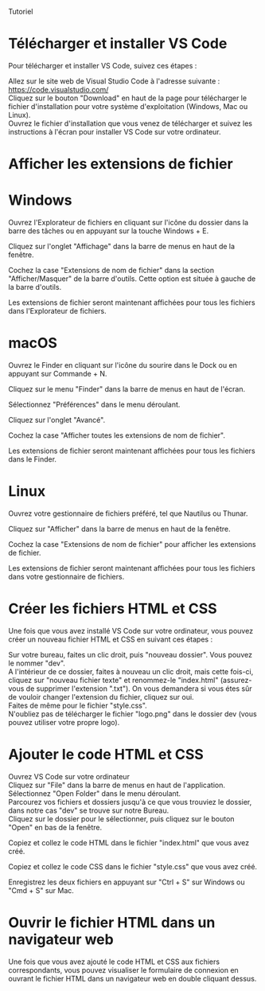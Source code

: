Tutoriel

# Télécharger et installer VS Code
Pour télécharger et installer VS Code, suivez ces étapes :

Allez sur le site web de Visual Studio Code à l'adresse suivante : https://code.visualstudio.com/  
Cliquez sur le bouton "Download" en haut de la page pour télécharger le fichier d'installation pour votre système d'exploitation (Windows, Mac ou Linux).  
Ouvrez le fichier d'installation que vous venez de télécharger et suivez les instructions à l'écran pour installer VS Code sur votre ordinateur. 

# Afficher les extensions de fichier  
# Windows  
Ouvrez l'Explorateur de fichiers en cliquant sur l'icône du dossier dans la barre des tâches ou en appuyant sur la touche Windows + E.  

Cliquez sur l'onglet "Affichage" dans la barre de menus en haut de la fenêtre.  

Cochez la case "Extensions de nom de fichier" dans la section "Afficher/Masquer" de la barre d'outils. Cette option est située à gauche de la barre d'outils.  

Les extensions de fichier seront maintenant affichées pour tous les fichiers dans l'Explorateur de fichiers.    

# macOS  
Ouvrez le Finder en cliquant sur l'icône du sourire dans le Dock ou en appuyant sur Commande + N.  

Cliquez sur le menu "Finder" dans la barre de menus en haut de l'écran.  

Sélectionnez "Préférences" dans le menu déroulant.  

Cliquez sur l'onglet "Avancé".  

Cochez la case "Afficher toutes les extensions de nom de fichier".  

Les extensions de fichier seront maintenant affichées pour tous les fichiers dans le Finder.    

# Linux  
Ouvrez votre gestionnaire de fichiers préféré, tel que Nautilus ou Thunar.  

Cliquez sur "Afficher" dans la barre de menus en haut de la fenêtre.  

Cochez la case "Extensions de nom de fichier" pour afficher les extensions de fichier.  

Les extensions de fichier seront maintenant affichées pour tous les fichiers dans votre gestionnaire de fichiers.    

# Créer les fichiers HTML et CSS  
Une fois que vous avez installé VS Code sur votre ordinateur, vous pouvez créer un nouveau fichier HTML et CSS en suivant ces étapes :  

Sur votre bureau, faites un clic droit, puis "nouveau dossier". Vous pouvez le nommer "dev".  
A l'intérieur de ce dossier, faites à nouveau un clic droit, mais cette fois-ci, cliquez sur "nouveau fichier texte" et renommez-le "index.html" (assurez-vous de supprimer l'extension ".txt"). On vous demandera si vous étes sûr de vouloir changer l'extension du fichier, cliquez sur oui.  
Faites de même pour le fichier "style.css".    
N'oubliez pas de télécharger le fichier "logo.png" dans le dossier dev (vous pouvez utiliser votre propre logo).  

# Ajouter le code HTML et CSS
Ouvrez VS Code sur votre ordinateur  
Cliquez sur "File" dans la barre de menus en haut de l'application.  
Sélectionnez "Open Folder" dans le menu déroulant.  
Parcourez vos fichiers et dossiers jusqu'à ce que vous trouviez le dossier, dans notre cas "dev" se trouve sur notre Bureau.  
Cliquez sur le dossier pour le sélectionner, puis cliquez sur le bouton "Open" en bas de la fenêtre.  
 
Copiez et collez le code HTML dans le fichier "index.html" que vous avez créé.  

Copiez et collez le code CSS dans le fichier "style.css" que vous avez créé.  

Enregistrez les deux fichiers en appuyant sur "Ctrl + S" sur Windows ou "Cmd + S" sur Mac.    

# Ouvrir le fichier HTML dans un navigateur web    
Une fois que vous avez ajouté le code HTML et CSS aux fichiers correspondants, vous pouvez visualiser le formulaire de connexion en ouvrant le fichier HTML dans un navigateur web en double cliquant dessus.
